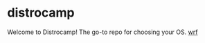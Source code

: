 # distrocamp
Welcome to Distrocamp! The go-to repo for choosing your OS.
<a href="axoisaxo.dev">wrf</a>
